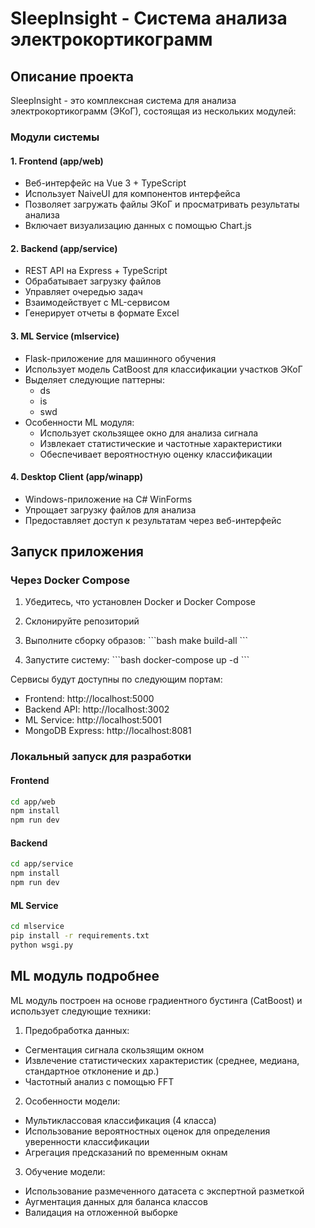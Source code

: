 # SleepInsight - Система анализа электрокортикограмм

## Описание проекта

SleepInsight - это комплексная система для анализа электрокортикограмм (ЭКоГ), состоящая из нескольких модулей:

### Модули системы

#### 1. Frontend (app/web)

- Веб-интерфейс на Vue 3 + TypeScript
- Использует NaiveUI для компонентов интерфейса
- Позволяет загружать файлы ЭКоГ и просматривать результаты анализа
- Включает визуализацию данных с помощью Chart.js

#### 2. Backend (app/service)

- REST API на Express + TypeScript
- Обрабатывает загрузку файлов
- Управляет очередью задач
- Взаимодействует с ML-сервисом
- Генерирует отчеты в формате Excel

#### 3. ML Service (mlservice)

- Flask-приложение для машинного обучения
- Использует модель CatBoost для классификации участков ЭКоГ
- Выделяет следующие паттерны:
    - ds
    - is
    - swd
- Особенности ML модуля:
    - Использует скользящее окно для анализа сигнала
    - Извлекает статистические и частотные характеристики
    - Обеспечивает вероятностную оценку классификации

#### 4. Desktop Client (app/winapp)

- Windows-приложение на C# WinForms
- Упрощает загрузку файлов для анализа
- Предоставляет доступ к результатам через веб-интерфейс

## Запуск приложения

### Через Docker Compose

1. Убедитесь, что установлен Docker и Docker Compose
2. Склонируйте репозиторий
3. Выполните сборку образов:
   \```bash
   make build-all
   \```

4. Запустите систему:
   \```bash
   docker-compose up -d
   \```

Сервисы будут доступны по следующим портам:

- Frontend: http://localhost:5000
- Backend API: http://localhost:3002
- ML Service: http://localhost:5001
- MongoDB Express: http://localhost:8081

### Локальный запуск для разработки

#### Frontend

```bash
cd app/web
npm install
npm run dev
```

#### Backend

```bash
cd app/service
npm install
npm run dev
```

#### ML Service

```bash
cd mlservice
pip install -r requirements.txt
python wsgi.py
```

## ML модуль подробнее

ML модуль построен на основе градиентного бустинга (CatBoost) и использует следующие техники:

1. Предобработка данных:

- Сегментация сигнала скользящим окном
- Извлечение статистических характеристик (среднее, медиана, стандартное отклонение и др.)
- Частотный анализ с помощью FFT

2. Особенности модели:

- Мультиклассовая классификация (4 класса)
- Использование вероятностных оценок для определения уверенности классификации
- Агрегация предсказаний по временным окнам

3. Обучение модели:

- Использование размеченного датасета с экспертной разметкой
- Аугментация данных для баланса классов
- Валидация на отложенной выборке